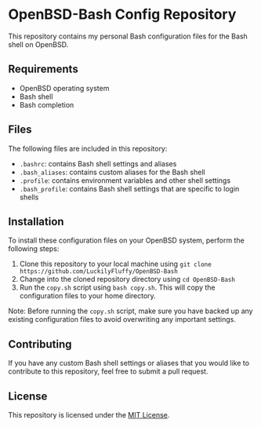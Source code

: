 # OpenBSD-Bash Config Repository

This repository contains my personal Bash configuration files for the Bash shell on OpenBSD.

## Requirements

- OpenBSD operating system
- Bash shell
- Bash completion

## Files

The following files are included in this repository:

- `.bashrc`: contains Bash shell settings and aliases
- `.bash_aliases`: contains custom aliases for the Bash shell
- `.profile`: contains environment variables and other shell settings
- `.bash_profile`: contains Bash shell settings that are specific to login shells

## Installation

To install these configuration files on your OpenBSD system, perform the following steps:

1. Clone this repository to your local machine using `git clone https://github.com/LuckilyFluffy/OpenBSD-Bash`
2. Change into the cloned repository directory using `cd OpenBSD-Bash`
3. Run the `copy.sh` script using `bash copy.sh`. This will copy the configuration files to your home directory.

Note: Before running the `copy.sh` script, make sure you have backed up any existing configuration files to avoid overwriting any important settings.

## Contributing

If you have any custom Bash shell settings or aliases that you would like to contribute to this repository, feel free to submit a pull request.

## License

This repository is licensed under the [MIT License](LICENSE).
